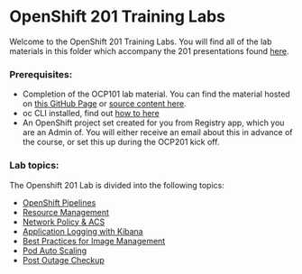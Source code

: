 # OpenShift 201 Training Labs
Welcome to the OpenShift 201 Training Labs.  You will find all of the lab materials in this folder which accompany the 201 presentations found [here](https://app.mural.co/t/platformservices5977/m/platformservices5977/1648237994578/6d72899801ba0c9b04e4f120571621c188c92036?sender=u66de390c4d3da408f9803733).


### Prerequisites:
- Completion of the OCP101 lab material. You can find the material hosted on [this GitHub Page](https://ocp101-labs-d8f105-tools.apps.silver.devops.gov.bc.ca/) or [source content here](https://github.com/BCDevOps/devops-platform-workshops/tree/master/101-lab/content).
- oc CLI installed, find out [how to here](https://stackoverflow.developer.gov.bc.ca/questions/139)
- An OpenShift project set created for you from Registry app, which you are an Admin of. You will either receive an email about this in advance of the course, or set this up during the OCP201 kick off.


### Lab topics:

The Openshift 201 Lab is divided into the following topics:
* [OpenShift Pipelines](./pipelines.md)
* [Resource Management](./resource-mgmt.md) 
* [Network Policy & ACS](./network-policy.md)
* [Application Logging with Kibana](./logging.md)
* [Best Practices for Image Management](./image-management.md)
* [Pod Auto Scaling](./rh201-pod-auto-scale.md)
* [Post Outage Checkup](./post-outage-checkup.md)